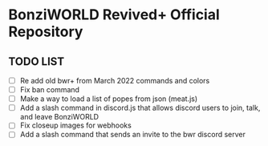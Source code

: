 # BonziWORLD Revived+ Official Repository
## TODO LIST
- [ ] Re add old bwr+ from March 2022 commands and colors
- [ ] Fix ban command
- [ ] Make a way to load a list of popes from json (meat.js)
- [ ] Add a slash command in discord.js that allows discord users to join, talk, and leave BonziWORLD
- [ ] Fix closeup images for webhooks
- [ ] Add a slash command that sends an invite to the bwr discord server
